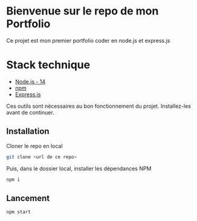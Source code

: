 # Bienvenue sur le repo de mon Portfolio

Ce projet est mon premier portfolio coder en node.js et express.js
# Stack technique

- [Node.js - 14](https://nodejs.org/en/download/)
- [npm](https://docs.npmjs.com/downloading-and-installing-node-js-and-npm)
- [Express.js](https://docs.expressjs.com/fr/starter/installing.html)

Ces outils sont nécessaires au bon fonctionnement du projet. Installez-les avant de continuer.

## Installation

Cloner le repo en local

```bash
git clone <url de ce repo>
```

Puis, dans le dossier local, installer les dépendances NPM

```bash
npm i
```
## Lancement

```bash
npm start
```
